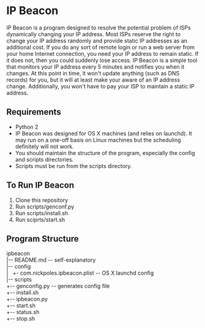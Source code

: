 IP Beacon
=========

IP Beacon is a program designed to resolve the potential problem of ISPs 
dynamically changing your IP address. Most ISPs reserve the right to change
your IP address randomly and provide static IP addresses as an additional 
cost. If you do any sort of remote login or run a web server from your home
Internet connection, you need your IP address to remain static. If it does 
not, then you could suddenly lose access. IP Beacon is a simple tool that 
monitors your IP address every 5 minutes and notifies you when it changes. 
At this point in time, it won't update anything (such as DNS records) for 
you, but it will at least make your aware of an IP address change. 
Additionally, you won't have to pay your ISP to maintain a static IP address.

Requirements
------------
* Python 2
* IP Beacon was designed for OS X machines (and relies on launchd). It may run on
  a one-off basis on Linux machines but the scheduling definitely will not work. 
* You should maintain the structure of the program, especially the config and 
  scripts directories. 
* Scripts must be run from the scripts directory. 

To Run IP Beacon
----------------
1. Clone this repository
2. Run scripts/genconf.py
3. Run scripts/install.sh
4. Run sciprts/start.sh



Program Structure
-----------------
ipbeacon  
|-- README.md                           -- self-explanatory  
|-- config                              
|   +- com.nickpoles.ipbeacon.plist     -- OS X launchd config  
|-- scripts  
    +-- genconfig.py                    -- generates config file  
    +-- install.sh   
    +-- ipbeacon.py  
    +-- start.sh  
    +-- status.sh  
    +-- stop.sh  
